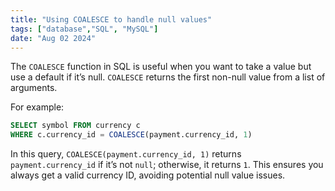 ```yaml
---
title: "Using COALESCE to handle null values"
tags: ["database","SQL", "MySQL"]
date: "Aug 02 2024"
---
```

The `COALESCE` function in SQL is useful when you want to take a value but use a default if it’s null. `COALESCE` returns the first non-null value from a list of arguments.

For example:

```sql
SELECT symbol FROM currency c
WHERE c.currency_id = COALESCE(payment.currency_id, 1)
```

In this query, `COALESCE(payment.currency_id, 1)` returns `payment.currency_id` if it’s not `null`; otherwise, it returns `1`. This ensures you always get a valid currency ID, avoiding potential null value issues.

